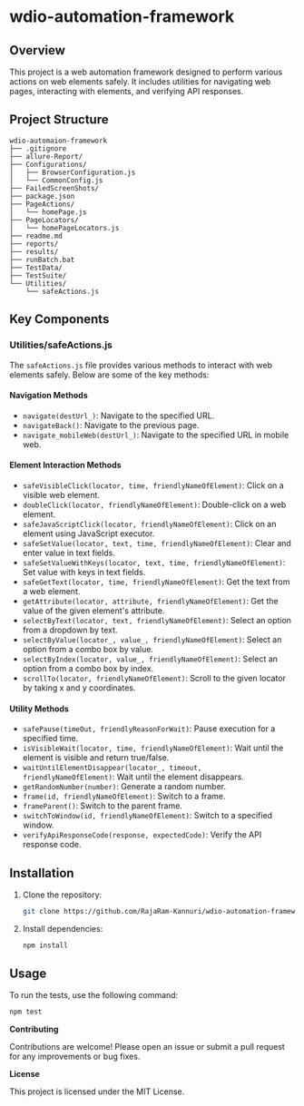 # wdio-automation-framework

## Overview

This project is a web automation framework designed to perform various actions on web elements safely. It includes utilities for navigating web pages, interacting with elements, and verifying API responses.

## Project Structure
```
wdio-automaion-framework
├── .gitignore
├── allure-Report/
├── Configurations/
│   ├── BrowserConfiguration.js
│   └── CommonConfig.js
├── FailedScreenShots/
├── package.json
├── PageActions/
│   └── homePage.js
├── PageLocators/
│   └── homePageLocators.js
├── readme.md
├── reports/
├── results/
├── runBatch.bat
├── TestData/
├── TestSuite/
└── Utilities/
    └── safeActions.js

```

## Key Components

### Utilities/safeActions.js

The `safeActions.js` file provides various methods to interact with web elements safely. Below are some of the key methods:

#### Navigation Methods
- `navigate(destUrl_)`: Navigate to the specified URL.
- `navigateBack()`: Navigate to the previous page.
- `navigate_mobileWeb(destUrl_)`: Navigate to the specified URL in mobile web.

#### Element Interaction Methods
- `safeVisibleClick(locator, time, friendlyNameOfElement)`: Click on a visible web element.
- `doubleClick(locator, friendlyNameOfElement)`: Double-click on a web element.
- `safeJavaScriptClick(locator, friendlyNameOfElement)`: Click on an element using JavaScript executor.
- `safeSetValue(locator, text, time, friendlyNameOfElement)`: Clear and enter value in text fields.
- `safeSetValueWithKeys(locator, text, time, friendlyNameOfElement)`: Set value with keys in text fields.
- `safeGetText(locator, time, friendlyNameOfElement)`: Get the text from a web element.
- `getAttribute(locator, attribute, friendlyNameOfElement)`: Get the value of the given element's attribute.
- `selectByText(locator, text, friendlyNameOfElement)`: Select an option from a dropdown by text.
- `selectByValue(locator_, value_, friendlyNameOfElement)`: Select an option from a combo box by value.
- `selectByIndex(locator, value_, friendlyNameOfElement)`: Select an option from a combo box by index.
- `scrollTo(locator, friendlyNameOfElement)`: Scroll to the given locator by taking x and y coordinates.

#### Utility Methods
- `safePause(timeOut, friendlyReasonForWait)`: Pause execution for a specified time.
- `isVisibleWait(locator, time, friendlyNameOfElement)`: Wait until the element is visible and return true/false.
- `waitUntilElementDisappear(locator_, timeout, friendlyNameOfElement)`: Wait until the element disappears.
- `getRandomNumber(number)`: Generate a random number.
- `frame(id, friendlyNameOfElement)`: Switch to a frame.
- `frameParent()`: Switch to the parent frame.
- `switchToWindow(id, friendlyNameOfElement)`: Switch to a specified window.
- `verifyApiResponseCode(response, expectedCode)`: Verify the API response code.

## Installation

1. Clone the repository:
    ```sh
    git clone https://github.com/RajaRam-Kannuri/wdio-automation-framework
    ```

2. Install dependencies:
    ```sh
    npm install
    ```

## Usage

To run the tests, use the following command:
```sh
npm test
```

**Contributing**

Contributions are welcome! Please open an issue or submit a pull request for any improvements or bug fixes.

**License**

This project is licensed under the MIT License.
